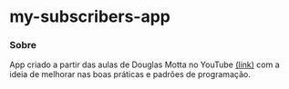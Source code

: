 # my-subscribers-app

### Sobre
App criado a partir das aulas de Douglas Motta no YouTube <a href="https://www.youtube.com/watch?v=CpCe2PLTFZ8&list=PLPs3nlHFeKTrTH2pO2VqcGSfmKYozVdM3&index=1">(link)</a> com a ideia de melhorar 
nas boas práticas e padrões de programação.
